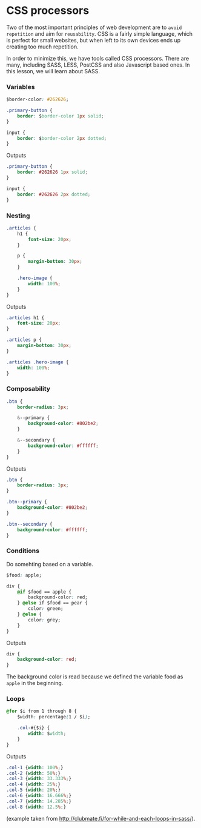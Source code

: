 # CSS processors

Two of the most important principles of web development are to `avoid repetition` and aim for `reusability`. CSS is a fairly simple language, which is perfect for small websites, but when left to its own devices ends up creating too much repetition.

In order to minimize this, we have tools called CSS processors. There are many, including SASS, LESS, PostCSS and also Javascript based ones. In this lesson, we will learn about SASS.

### Variables

```css
$border-color: #262626;

.primary-button {
    border: $border-color 1px solid;
}

input {
    border: $border-color 2px dotted;
}
```

Outputs

```css
.primary-button {
    border: #262626 1px solid;
}

input {
    border: #262626 2px dotted;
}
```

### Nesting

```css
.articles {
    h1 {
        font-size: 20px;
    }

    p {
        margin-bottom: 30px;
    }

    .hero-image {
        width: 100%;
    }
}
```

Outputs

```css
.articles h1 {
    font-size: 20px;
}

.articles p {
    margin-bottom: 30px;
}

.articles .hero-image {
    width: 100%;
}
```

### Composability

```css
.btn {
    border-radius: 3px;

    &--primary {
        background-color: #802be2;
    }

    &--secondary {
        background-color: #ffffff;
    }
}
```

Outputs

```css
.btn {
    border-radius: 3px;
}

.btn--primary {
    background-color: #802be2;
}

.btn--secondary {
    background-color: #ffffff;
}
```

### Conditions

Do somehting based on a variable.

```css
$food: apple;

div {
    @if $food == apple {
        background-color: red;
    } @else if $food == pear {
        color: green;
    } @else {
        color: grey;
    }
}
```

Outputs

```css
div {
    background-color: red;
}
```

The background color is read because we defined the variable food as `apple` in the beginning.

### Loops

```css
@for $i from 1 through 8 {
    $width: percentage(1 / $i);

    .col-#{$i} {
        width: $width;
    }
}
```

Outputs
```css
.col-1 {width: 100%;}
.col-2 {width: 50%;}
.col-3 {width: 33.333%;}
.col-4 {width: 25%;}
.col-5 {width: 20%;}
.col-6 {width: 16.666%;}
.col-7 {width: 14.285%;}
.col-8 {width: 12.5%;}
```

(example taken from http://clubmate.fi/for-while-and-each-loops-in-sass/).
